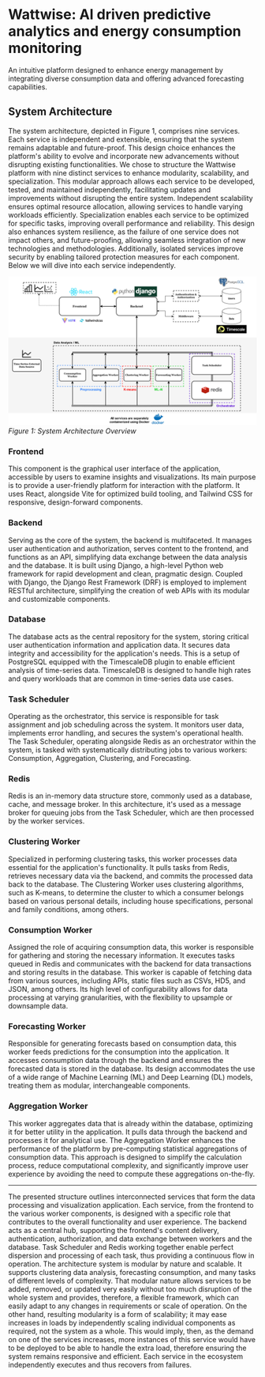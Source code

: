 # Wattwise: AI driven predictive analytics and energy consumption monitoring

An intuitive platform designed to enhance energy management by integrating diverse consumption data and offering advanced forecasting capabilities.

## System Architecture

The system architecture, depicted in Figure 1, comprises nine services. Each service is independent and extensible, ensuring that the system remains adaptable and future-proof. This design choice enhances the platform's ability to evolve and incorporate new advancements without disrupting existing functionalities. We chose to structure the Wattwise platform with nine distinct services to enhance modularity, scalability, and specialization. This modular approach allows each service to be developed, tested, and maintained independently, facilitating updates and improvements without disrupting the entire system. Independent scalability ensures optimal resource allocation, allowing services to handle varying workloads efficiently. Specialization enables each service to be optimized for specific tasks, improving overall performance and reliability. This design also enhances system resilience, as the failure of one service does not impact others, and future-proofing, allowing seamless integration of new technologies and methodologies. Additionally, isolated services improve security by enabling tailored protection measures for each component. Below we will dive into each service independently.

![System Architecture Overview](system_architecture.jpg)
*Figure 1: System Architecture Overview*

### Frontend

This component is the graphical user interface of the application, accessible by users to examine insights and visualizations. Its main purpose is to provide a user-friendly platform for interaction with the platform. It uses React, alongside Vite for optimized build tooling, and Tailwind CSS for responsive, design-forward components.

### Backend

Serving as the core of the system, the backend is multifaceted. It manages user authentication and authorization, serves content to the frontend, and functions as an API, simplifying data exchange between the data analysis and the database. It is built using Django, a high-level Python web framework for rapid development and clean, pragmatic design. Coupled with Django, the Django Rest Framework (DRF) is employed to implement RESTful architecture, simplifying the creation of web APIs with its modular and customizable components.

### Database

The database acts as the central repository for the system, storing critical user authentication information and application data. It secures data integrity and accessibility for the application's needs. This is a setup of PostgreSQL equipped with the TimescaleDB plugin to enable efficient analysis of time-series data. TimescaleDB is designed to handle high rates and query workloads that are common in time-series data use cases.

### Task Scheduler

Operating as the orchestrator, this service is responsible for task assignment and job scheduling across the system. It monitors user data, implements error handling, and secures the system's operational health. The Task Scheduler, operating alongside Redis as an orchestrator within the system, is tasked with systematically distributing jobs to various workers: Consumption, Aggregation, Clustering, and Forecasting.

### Redis

Redis is an in-memory data structure store, commonly used as a database, cache, and message broker. In this architecture, it's used as a message broker for queuing jobs from the Task Scheduler, which are then processed by the worker services.

### Clustering Worker

Specialized in performing clustering tasks, this worker processes data essential for the application's functionality. It pulls tasks from Redis, retrieves necessary data via the backend, and commits the processed data back to the database. The Clustering Worker uses clustering algorithms, such as K-means, to determine the cluster to which a consumer belongs based on various personal details, including house specifications, personal and family conditions, among others.

### Consumption Worker

Assigned the role of acquiring consumption data, this worker is responsible for gathering and storing the necessary information. It executes tasks queued in Redis and communicates with the backend for data transactions and storing results in the database. This worker is capable of fetching data from various sources, including APIs, static files such as CSVs, HD5, and JSON, among others. Its high level of configurability allows for data processing at varying granularities, with the flexibility to upsample or downsample data.

### Forecasting Worker

Responsible for generating forecasts based on consumption data, this worker feeds predictions for the consumption into the application. It accesses consumption data through the backend and ensures the forecasted data is stored in the database. Its design accommodates the use of a wide range of Machine Learning (ML) and Deep Learning (DL) models, treating them as modular, interchangeable components.

### Aggregation Worker

This worker aggregates data that is already within the database, optimizing it for better utility in the application. It pulls data through the backend and processes it for analytical use. The Aggregation Worker enhances the performance of the platform by pre-computing statistical aggregations of consumption data. This approach is designed to simplify the calculation process, reduce computational complexity, and significantly improve user experience by avoiding the need to compute these aggregations on-the-fly.

---

The presented structure outlines interconnected services that form the data processing and visualization application. Each service, from the frontend to the various worker components, is designed with a specific role that contributes to the overall functionality and user experience. The backend acts as a central hub, supporting the frontend's content delivery, authentication, authorization, and data exchange between workers and the database. Task Scheduler and Redis working together enable perfect dispersion and processing of each task, thus providing a continuous flow in operation. The architecture system is modular by nature and scalable. It supports clustering data analysis, forecasting consumption, and many tasks of different levels of complexity. That modular nature allows services to be added, removed, or updated very easily without too much disruption of the whole system and provides, therefore, a flexible framework, which can easily adapt to any changes in requirements or scale of operation. On the other hand, resulting modularity is a form of scalability; it may ease increases in loads by independently scaling individual components as required, not the system as a whole. This would imply, then, as the demand on one of the services increases, more instances of this service would have to be deployed to be able to handle the extra load, therefore ensuring the system remains responsive and efficient. Each service in the ecosystem independently executes and thus recovers from failures.
